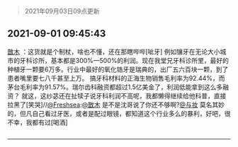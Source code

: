 > 2021年09月03日09点更新
<link rel="stylesheet" href="https://cdn.jsdelivr.net/gh/taotie6/sampleJSON@main/css/photo_show.css">


 ## 2021-09-01 09:45:43 

 [㪚木](https://www.coolapk.com/feed/29680988?shareKey=NjU4NTQ4YWYwNGM0NjEzMTc3Y2Y~) ：这货就是个制杖，啥也不懂，还在那瞎哔哔[呲牙]
例如镶牙在无论大小城市的牙科诊所，基本都是300%—500%的利润。现在我堂兄牙科诊所里，最好的种植牙一颗要6万多。行业中最好的氧化锆牙是瑞典的，出厂五六百块一颗，到了患者嘴里要七八千甚至上万。<!--break-->
搞牙科材料的正海生物销售毛利率为92.44%，而茅台毛利率为91.57%。瑞尔齿科融资都超过1.5亿美金了，利润低能拿到这么多融资？
就这，这纱苾还在扯犊子说牙科利润不高呢，我都懒得继续给他科普，直接拉黑了[笑哭]//<a class="feed-link-uname" href="/u/Freshsea">@Freshsea</a>:<a class="feed-link-uname" href="/u/㪚木">@㪚木</a> 是不是沈哥说了你还不够啊?<a class="feed-link-uname" href="/u/与妆">@与妆</a> 莫名其妙的，但凡自己看过牙医，或者是配过眼镜，都知道这个行业多么的暴利，好吧，很不幸，我都有过[喝酒] 

<div class="album">
<img class="img-item" src="" />
</div>

 ------- 


